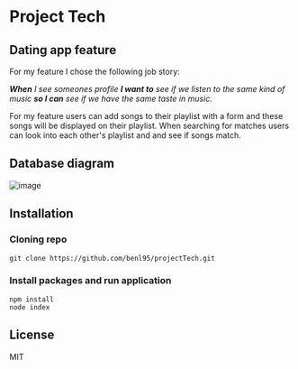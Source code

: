 # Project Tech 

## Dating app feature

For my feature I chose the following job story:

_**When** I see someones profile **I want to** see if we listen to the same kind of music **so I can** see if we have the same taste in music._

For my feature users can add songs to their playlist with a form and these songs will be displayed on their playlist. 
When searching for matches users can look into each other's playlist and and see if songs match.

## Database diagram

![image](https://user-images.githubusercontent.com/43675725/76950992-38663300-690b-11ea-9a9f-cb57920f6eb2.png)

## Installation

### Cloning repo

````
git clone https://github.com/benl95/projectTech.git
````

### Install packages and run application

```
npm install
node index
```

## License

MIT
